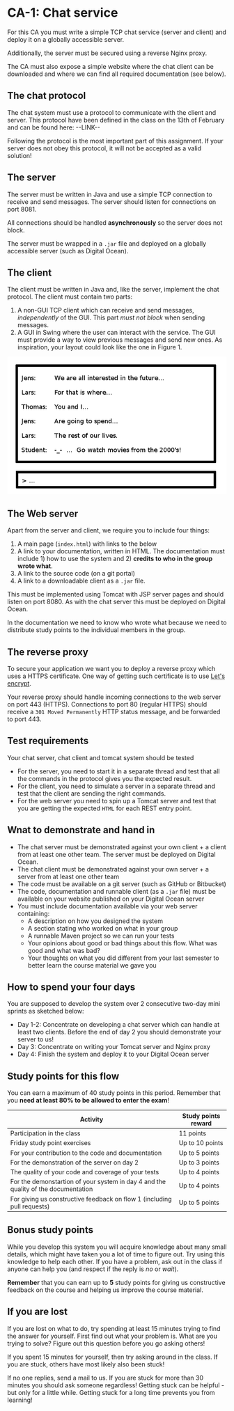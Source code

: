 # CA-1: Chat service

For this CA you must write a simple TCP chat service (server and client) and deploy it on a globally
accessible server.

Additionally, the server must be secured using a reverse Nginx proxy.

The CA must also expose a simple website where the chat client can be downloaded and where we can
find all required documentation (see below).

## The chat protocol
The chat system must use a protocol to communicate with the client and server. This protocol have been defined
in the class on the 13th of February and can be found here: --LINK--

Following the protocol is the most important part of this assignment. If your server does not obey this protocol,
it will not be accepted as a valid solution!

## The server
The server must be written in Java and use a simple TCP connection to receive and send messages. The server
should listen for connections on port 8081.

All connections should be handled **asynchronously** so the server does not block. 

The server must be wrapped in a ``.jar`` file and deployed on a globally accessible server (such as 
Digital Ocean).

## The client
The client must be written in Java and, like the server, implement the chat protocol. The client must contain
two parts:

1. A non-GUI TCP client which can receive and send messages, _independently_ of the GUI.
This part _must not block_ when sending messages.
2. A GUI in Swing where the user can interact with the service. The GUI must provide a way to view previous
messages and send new ones. As inspiration, your layout could look like the one in Figure 1.

![Client GUI example](client.png)

## The Web server
Apart from the server and client, we require you to include four things:

1. A main page (``index.html``) with links to the below
2. A link to your documentation, written in HTML. The documentation must include 1) how to use the system and 2) **credits to who in the group wrote what**.
3. A link to the source code (on a git portal)
4. A link to a downloadable client as a ``.jar`` file.

This must be implemented using Tomcat with JSP server pages and should listen on port 8080. As with the chat server
this must be deployed on Digital Ocean.

In the documentation we need to know who wrote what because we need to distribute study points to the individual
members in the group.

## The reverse proxy
To secure your application we want you to deploy a reverse proxy which uses a HTTPS certificate. One way
of getting such certificate is to use [Let's encrypt](https://letsencrypt.org).

Your reverse proxy should handle incoming connections to the web server on port 443 (HTTPS). Connections to port 80
(regular HTTPS) should receive a ``301 Moved Permanently`` HTTP status message, and be forwarded to port 443.

## Test requirements
Your chat server, chat client and tomcat system should be tested

* For the server, you need to start it in a separate thread and test that all the commands in the protocol
gives you the expected result.
* For the client, you need to simulate a server in a separate thread and test that the client are sending
the right commands.
* For the web server you need to spin up a Tomcat server and test that you are getting the expected
``HTML`` for each REST entry point.

## Wnat to demonstrate and hand in
* The chat server must be demonstrated against your own client + a client from at least one other team. The server
must be deployed on Digital Ocean.
* The chat client must be demonstrated against your own server + a server from at least one other team
* The code must be available on a git server (such as GitHub or Bitbucket)
* The code, documentation and runnable client (as a ``.jar`` file) must be available on your website
published on your Digital Ocean server
* You must include documentation available via your web server containing:
    * A description on how you designed the system
    * A section stating who worked on what in your group
    * A runnable Maven project so we can run your tests
    * Your opinions about good or bad things about this flow. What was good and what was bad?
    * Your thoughts on what you did different from your last semester to better learn the course material we gave you

## How to spend your four days
You are supposed to develop the system over 2 consecutive two-day mini sprints as sketched below:

* Day 1-2: Concentrate on developing a chat server which can handle at least two clients. Before the end of
day 2 you should demonstrate your server to us!
* Day 3: Concentrate on writing your Tomcat server and Nginx proxy
* Day 4: Finish the system and deploy it to your Digital Ocean server

## Study points for this flow
You can earn a maximum of 40 study points in this period. Remember that you __need at least 80% to be
allowed to enter the exam__!

| Activity | Study points reward |
| ---- | ---- |
| Participation in the class | 11 points |
| Friday study point exercises | Up to 10 points |
| For your contribution to the code and documentation | Up to 5 points |
| For the demonstration of the server on day 2 | Up to 3 points |
| The quality of your code and coverage of your tests | Up to 4 points |
| For the demonstartion of your system in day 4 and the quality of the documentation | Up to 4 points |
| For giving us constructive feedback on flow 1 (including pull requests) | Up to 5 points |

## Bonus study points
While you develop this system you will acquire knowledge about many small details, which might have taken
you a lot of time to figure out. 
Try using this knowledge to help each other. If you have a problem, ask out in the class if anyone can help you
(and respect if the reply is _no_ or _wait_).

**Remember** that you can earn up to **5** study points for giving us constructive feedback on the course
and helping us improve the course material. 

## If you are lost
If you are lost on what to do, try spending at least 15 minutes trying to find the answer for yourself. First
find out what your problem is. What are you trying to solve? Figure out this question before you go asking
others!

If you spent 15 minutes for yourself, then try asking around in the class. If you are stuck, others have
most likely also been stuck!

If no one replies, send a mail to us. If you are stuck for more than 30 minutes you should ask someone
regardless! Getting stuck can be helpful - but only for a little while. Getting stuck for a long time
prevents you from learning!
